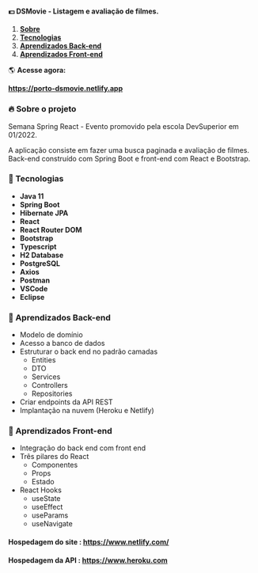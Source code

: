 #### :dollar: DSMovie - Listagem e avaliação de filmes.

<ol align="left">
 <li><strong><a href="#--sobre-o-projeto">Sobre</a></strong></li>
 <li><strong><a href="#--tecnologias">Tecnologias</a></strong></li>
 <li><strong><a href="#--aprendizados-back-end">Aprendizados Back-end</a></strong></li>
 <li><strong><a href="#--aprendizados-front-end">Aprendizados Front-end</a></strong></li>
</ol>

🌎 **Acesse agora:**

<a href="porto-dsmovie.netlify.app/" target="_blank" title="acessar o site"><strong>https://porto-dsmovie.netlify.app</strong></a>
[]()



### 🔥 Sobre o projeto

Semana Spring React - Evento promovido pela escola DevSuperior em 01/2022.

A aplicação consiste em fazer uma busca paginada e avaliação de filmes. Back-end construído com Spring Boot e front-end com React e Bootstrap.



### 🤖 Tecnologias

- **Java 11**
- **Spring Boot**
- **Hibernate JPA**
- **React**
- **React Router DOM**
- **Bootstrap**
- **Typescript**
- **H2 Database**
- **PostgreSQL**
- **Axios**
- **Postman**
- **VSCode**
- **Eclipse**

### 🎉 Aprendizados Back-end

- Modelo de domínio
- Acesso a banco de dados
- Estruturar o back end no padrão camadas
  - Entities
  - DTO
  - Services
  - Controllers
  - Repositories
- Criar endpoints da API REST
- Implantação na nuvem (Heroku e Netlify)

### 🎉 Aprendizados Front-end

- Integração do back end com front end
- Três pilares do React
  - Componentes
  - Props
  - Estado
- React Hooks
  - useState
  - useEffect
  - useParams
  - useNavigate

#### **Hospedagem do site** : <a href="https://netlify.com" target="_blank" title="acessar o site"><strong>https://www.netlify.com/</strong></a>

#### **Hospedagem da API** : <a href="https://www.heroku.com" target="_blank" title="acessar o site"><strong>https://www.heroku.com</strong></a>

<br />

